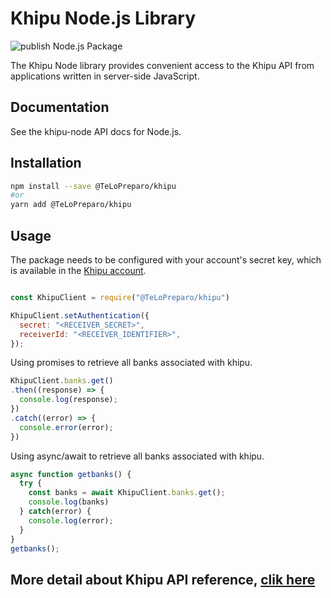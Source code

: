 # Khipu Node.js Library

![publish Node.js Package](https://github.com/TeLoPreparo/khipunodejspackage/workflows/publish%20Node.js%20Package/badge.svg?branch=develop)

The Khipu Node library provides convenient access to the Khipu API from applications written in server-side JavaScript.

## Documentation

See the khipu-node API docs for Node.js.

## Installation

```sh
npm install --save @TeLoPreparo/khipu
#or
yarn add @TeLoPreparo/khipu
```

## Usage

The package needs to be configured with your account's secret key, which is available in the [Khipu account](https://khipu.com/merchant/profile#).

```javascript

const KhipuClient = require("@TeLoPreparo/khipu")

KhipuClient.setAuthentication({
  secret: "<RECEIVER_SECRET>",
  receiverId: "<RECEIVER_IDENTIFIER>",
});
```

Using promises to retrieve all banks associated with khipu.

```javascript
KhipuClient.banks.get()
.then((response) => {
  console.log(response);
})
.catch((error) => {
  console.error(error);
})
```

Using async/await to retrieve all banks associated with khipu.

```javascript
async function getbanks() {
  try {
    const banks = await KhipuClient.banks.get();
    console.log(banks)
  } catch(error) {
    console.log(error);
  }
}
getbanks();
```

## More detail about Khipu API reference, [clik here](https://cl.khipu.com/page/api-referencia)

